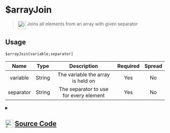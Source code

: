 # $arrayJoin
> <img align="top" src="https://upload.wikimedia.org/wikipedia/commons/thumb/e/e4/Infobox_info_icon.svg/160px-Infobox_info_icon.svg.png?20150409153300" alt="image" width="25" height="auto"> Joins all elements from an array with given separator
## Usage
```
$arrayJoin[variable;separator]
```
| Name | Type | Description | Required | Spread
| :---: | :---: | :---: | :---: | :---: |
variable | String | The variable the array is held on | Yes | No
separator | String | The separator to use for every element | Yes | No
<details>
<summary>
    
## <img align="top" src="https://cdn4.iconfinder.com/data/icons/iconsimple-logotypes/512/github-512.png" alt="image" width="25" height="auto">  [Source Code](https://github.com/tryforge/ForgeScript-V2/blob/main/src/native/arrayJoin.ts)
    
</summary>
    
```ts
import { ArgType, NativeFunction, Return } from "../structures"

export default new NativeFunction({
    name: "$arrayJoin",
    description: "Joins all elements from an array with given separator",
    unwrap: true,
    args: [
        {
            name: "variable",
            description: "The variable the array is held on",
            rest: false,
            required: true,
            type: ArgType.String
        },
        {
            name: "separator",
            description: "The separator to use for every element",
            rest: false,
            type: ArgType.String,
            required: true
        }
    ],
    brackets: true,
    execute(ctx, [ name, sep ]) {
        const arr = ctx.getEnvironmentKey([ name ])
        return Return.success(Array.isArray(arr) ? arr.join(sep) : undefined)
    },
})
```
    
</details>